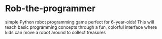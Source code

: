 # Rob-the-programmer
simple Python robot programming game perfect for 6-year-olds! This will teach basic programming concepts through a fun, colorful interface where kids can move a robot around to collect treasures

